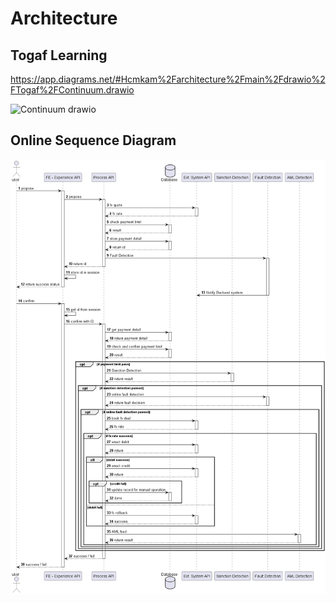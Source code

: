 ﻿# Architecture
 
## Togaf Learning
https://app.diagrams.net/#Hcmkam%2Farchitecture%2Fmain%2Fdrawio%2FTogaf%2FContinuum.drawio

![Continuum drawio](https://github.com/cmkam/architecture/assets/1748126/a3402f98-df88-4070-a270-eb70f6204bf2)

## Online Sequence Diagram
![Plant UML](https://github.com/cmkam/architecture/blob/main/seqDiagram/Payment.png)
